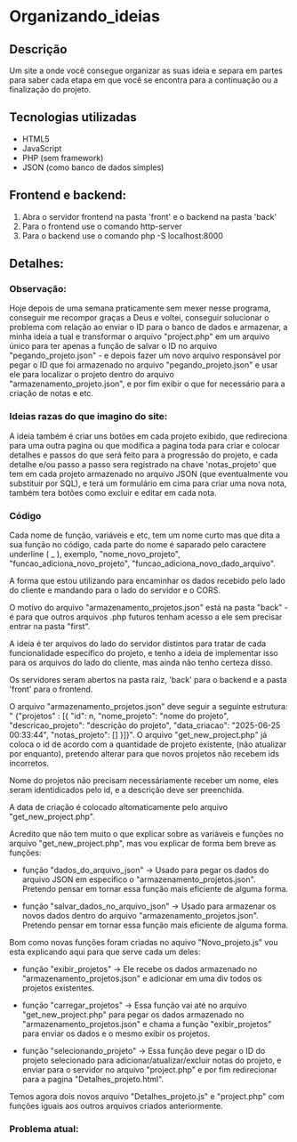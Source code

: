 # Organizando_ideias

## Descrição
 Um site a onde você consegue organizar as suas ideia e separa em partes para saber
cada etapa em que você se encontra para a continuação ou a finalização do projeto.

## Tecnologias utilizadas
- HTML5
- JavaScript
- PHP (sem framework)
- JSON (como banco de dados simples)

## Frontend e backend:
1. Abra o servidor frontend na pasta 'front' e o backend na pasta 'back'
2. Para o frontend use o comando http-server
3. Para o backend use o comando php -S localhost:8000 

## Detalhes:
### Observação:
Hoje depois de uma semana praticamente sem mexer nesse programa, conseguir me recompor graças a Deus e voltei, conseguir solucionar o problema com relação ao enviar o ID para o banco de dados e armazenar, a minha ideia a tual e transformar o arquivo "project.php" em um arquivo único para ter apenas a função de salvar o ID no arquivo "pegando_projeto.json" - e depois fazer um novo arquivo responsável por pegar o ID que foi armazenado no arquivo "pegando_projeto.json" e usar ele para localizar o projeto dentro do arquivo "armazenamento_projeto.json", e por fim exibir o que for necessário para a criação de notas e etc.

### Ideias razas do que imagino do site:
 A ideia também é criar uns botões em cada projeto exibido, que redireciona para uma
outra pagina ou que modifica a pagina toda para criar e colocar detalhes e passos do que será feito para a progressão do projeto, e cada detalhe e/ou passo a passo sera registrado na chave 'notas_projeto' que tem em cada projeto armazenado no arquivo JSON (que eventualmente vou substituir por SQL), e terá um formulário em cima para criar uma nova nota, também tera botões como excluir e editar em cada nota.

### Código
 Cada nome de função, variáveis e etc, tem um nome curto mas que dita a sua função no
código, cada parte do nome é saparado pelo caractere underline ( _ ), exemplo, "nome_novo_projeto", "funcao_adiciona_novo_projeto", "funcao_adiciona_novo_dado_arquivo".

 A forma que estou utilizando para encaminhar os dados recebido pelo lado do cliente
e mandando para o lado do servidor e o CORS.

 O motivo do arquivo "armazenamento_projetos.json" está na pasta "back" - é para que
outros arquivos .php futuros tenham acesso a ele sem precisar entrar na pasta "first".

 A ideia é ter arquivos do lado do servidor distintos para tratar de cada 
funcionalidade específico do projeto, e tenho a ideia de implementar isso para os arquivos do lado do cliente, mas ainda não tenho certeza disso.

 Os servidores seram abertos na pasta raiz, 'back' para o backend e a pasta 'front' para o frontend.

 O arquivo "armazenamento_projetos.json" deve seguir a seguinte estrutura: "
{"projetos" : [{ "id": n, "nome_projeto": "nome do projeto", "descricao_projeto": "descrição do projeto", "data_criacao": "2025-06-25 00:33:44", "notas_projeto": [] }]}". O arquivo "get_new_project.php" já coloca o id de acordo com a quantidade de projeto existente, (não atualizar por enquanto), pretendo alterar para que novos projetos não recebem ids incorretos. 
 
 Nome do projetos não precisam necessáriamente receber um nome, eles seram
identidicados pelo id, e a descrição deve ser preenchida.

 A data de criação é colocado altomaticamente pelo arquivo "get_new_project.php".

 Acredito que não tem muito o que explicar sobre as variáveis e funções no arquivo
"get_new_project.php", mas vou explicar de forma bem breve as funções:

- função "dados_do_arquivo_json" -> Usado para pegar os dados do arquivo JSON em especifico o "armazenamento_projetos.json". Pretendo pensar em tornar essa função mais eficiente de alguma forma.

- função "salvar_dados_no_arquivo_json" -> Usado para armazenar os novos dados dentro do arquivo "armazenamento_projetos.json". Pretendo pensar em tornar essa função mais eficiente de alguma forma.

 Bom como novas funções foram criadas no aquivo "Novo_projeto.js" vou esta explicando
aqui para que serve cada um deles:

- função "exibir_projetos" -> Ele recebe os dados armazenado no "armazenamento_projetos.json" e adicionar em uma div todos os projetos existentes.

- função "carregar_projetos" -> Essa função vai até no arquivo "get_new_project.php" para pegar os dados armazenado no "armazenamento_projetos.json" e chama a função "exibir_projetos" para enviar os dados e o mesmo exibir os projetos.

- função "selecionando_projeto" -> Essa função deve pegar o ID do projeto selecionado para adicionar/atualizar/excluir notas do projeto, e enviar para o servidor no arquivo "project.php" e por fim redirecionar para a pagina "Detalhes_projeto.html".

 Temos agora dois novos arquivo "Detalhes_projeto.js" e "project.php" com funções
iguais aos outros arquivos criados anteriormente.

### Problema atual:
